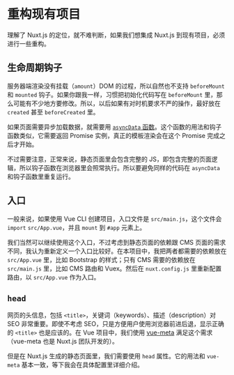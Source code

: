 重构现有项目
========

理解了 Nuxt.js 的定位，就不难判断，如果我们想集成 Nuxt.js 到现有项目，必须进行一些重构。

生命周期钩子
--------

服务器端渲染没有挂载（`amount`）DOM 的过程，所以自然也不支持 `beforeMount` 和 `mounted` 钩子。如果你跟我一样，习惯把初始化代码写在 `beforeMount` 里，那么可能有不少地方要修改。所以，以后如果有对时机要求不严的操作，最好放在 `created` 甚至 `beforeCreated` 里。

如果页面需要异步加载数据，就需要用 [`asyncData` 函数](https://nuxtjs.org/guide/async-data)。这个函数的用法和钩子函数类似，它需要返回 Promise 实例，真正的模板渲染会在这个 Promise 完成之后才开始。

不过需要注意，正常来说，静态页面里会包含完整的 JS，即包含完整的页面逻辑，所以钩子函数在浏览器里会照常执行。所以要避免同样的代码在 `asyncData` 和钩子函数里重复运行。

入口
--------

一般来说，如果使用 Vue CLI 创建项目，入口文件是 `src/main.js`，这个文件会 `import` `src/App.vue`，并且 `mount` 到 `#app` 元素上。

我们当然可以继续使用这个入口，不过考虑到静态页面的依赖跟 CMS 页面的需求不同，我认为重新定义一个入口比较好。在本项目中，我把两者都需要的依赖放在 `src/App.vue` 里，比如 Bootstrap 的样式；只有 CMS 需要的依赖放在 `src/main.js` 里，比如 CMS 路由和 Vuex。然后在 `nuxt.config.js` 里重新配置路由，以 `src/App.vue` 作为入口。

<adsense />

`head`
--------

网页的头信息，包括 `<title>`，关键词（keywords）、描述（description）对 SEO 非常重要。即使不考虑 SEO，只是方便用户使用浏览器前进后退，显示正确的 `<title>` 也是应该的。在 Vue 项目中，我们使用 [vue-meta](https://github.com/nuxt/vue-meta) 满足这个需求（vue-meta 也是 Nuxt.js 团队开发的）。

但是在 Nuxt.js 生成的静态页面里，我们需要使用 `head` 属性。它的用法和 `vue-meta` 基本一致，等下我会在具体配置里详细介绍。
